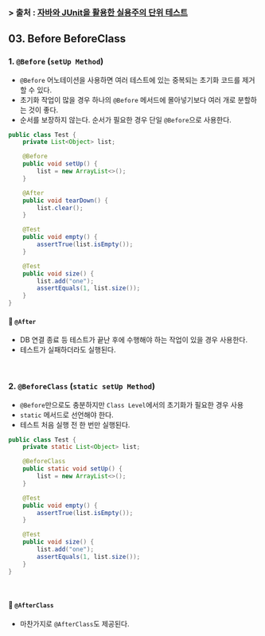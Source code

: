 ### > 출처 : [자바와 JUnit을 활용한 실용주의 단위 테스트](http://www.yes24.com/Product/Goods/75189146)

## 03. Before BeforeClass

### 1. `@Before` (`setUp Method`)

- `@Before` 어노테이션을 사용하면 여러 테스트에 있는 중복되는 초기화 코드를 제거할 수 있다.
- 초기화 작업이 많을 경우 하나의 `@Before` 메서드에 몰아넣기보다 여러 개로 분할하는 것이 좋다.
- 순서를 보장하지 않는다. 순서가 필요한 경우 단일 `@Before`으로 사용한다.

```java
public class Test {
	private List<Object> list;

	@Before
	public void setUp() {
		list = new ArrayList<>();
	}

	@After
	public void tearDown() {
		list.clear();
	}

	@Test
	public void empty() {
		assertTrue(list.isEmpty());
	}

	@Test
	public void size() {
		list.add("one");
		assertEquals(1, list.size());
	}
}
```

#### 🔵 `@After`

- DB 연결 종료 등 테스트가 끝난 후에 수행해야 하는 작업이 있을 경우 사용한다.
- 테스트가 실패하더라도 실행된다.

<br />

### 2. `@BeforeClass` (`static setUp Method`)
- `@Before`만으로도 충분하지만 `Class Level`에서의 초기화가 필요한 경우 사용
- `static` 메서드로 선언해야 한다.
- 테스트 처음 실행 전 한 번만 실행된다.

```java
public class Test {
    private static List<Object> list;

    @BeforeClass
    public static void setUp() {
        list = new ArrayList<>();
    }

    @Test
    public void empty() {
        assertTrue(list.isEmpty());
    }

    @Test
    public void size() {
        list.add("one");
        assertEquals(1, list.size());
    }
}
```

<br />

#### 🔵 `@AfterClass`
- 마찬가지로 `@AfterClass`도 제공된다.
